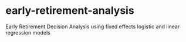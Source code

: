 # early-retirement-analysis
Early Retirement Decision Analysis using fixed effects logistic and linear regression models
